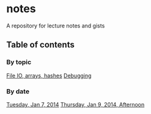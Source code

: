 notes
=====

A repository for lecture notes and gists

## Table of contents

### By topic

[File IO, arrays, hashes](file_io_arrays_hashes/file_io_arrays_hashes.md)
[Debugging](debugging_exceptions/debugging.md)

### By date

[Tuesday, Jan 7, 2014](file_io_arrays_hashes/)
[Thursday, Jan 9, 2014, Afternoon](debugging_exceptions/)
